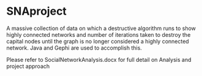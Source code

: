 # SNAproject
A massive collection of data on which a destructive algorithm runs to show highly connected networks and number of iterations taken to destroy the capital nodes until the graph is no longer considered a highly connected network. Java and Gephi are used to accomplish this.

Please refer to SocialNetworkAnalysis.docx for full detail on Analysis and project approach 
